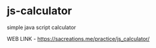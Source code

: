 # js-calculator
simple java script calculator

WEB LINK - https://sacreations.me/practice/js_calculator/
